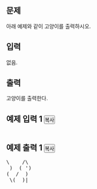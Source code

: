 <section id="description" class="problem-section">			<div class="headline">			<h2>문제</h2>			</div>			<div id="problem_description" class="problem-text">			<p>아래 예제와 같이 고양이를 출력하시오.</p>
			</div>			</section><section id="input" class="problem-section">				<div class="headline">				<h2>입력</h2>				</div>				<div id="problem_input" class="problem-text">				<p>없음.</p>
				</div>				</section><section id="output" class="problem-section">				<div class="headline">				<h2>출력</h2>				</div>				<div id="problem_output" class="problem-text">				<p>고양이를 출력한다.</p>
				</div>				</section><section id="limit" style="display:none;" class="problem-section">		<div class="headline">		<h2>제한</h2>		</div>		<div id="problem_limit" class="problem-text">					</div>		</section><div class="row">				<div class="col-md-6">					<section id="sampleinput1">					<div class="headline">					<h2>예제 입력 1						<button type="button" class="btn btn-link copy-button" style="padding: 0px;" data-clipboard-target="#sample-input-1">복사</button>					</h2>					</div>					<pre class="sampledata" id="sample-input-1"></pre>					</section>				</div>				<div class="col-md-6">					<section id="sampleoutput1">					<div class="headline">					<h2>예제 출력 1						<button type="button" class="btn btn-link copy-button" style="padding: 0px;" data-clipboard-target="#sample-output-1">복사</button>					</h2>					</div>					<pre class="sampledata" id="sample-output-1">\    /\
 )  ( ')
(  /  )
 \(__)|
</pre>					</section>				</div>								</div><section id="hint" style="display: none;" class="problem-section">			<div class="headline">			<h2>힌트</h2>			</div>			<div id="problem_hint" class="problem-text">						</div>			</section>